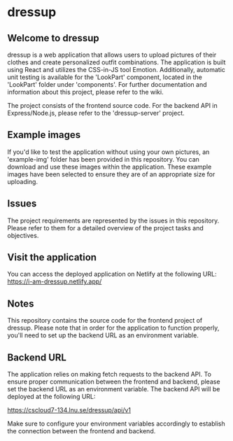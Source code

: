 # dressup

## Welcome to dressup
dressup is a web application that allows users to upload pictures of their clothes and create personalized outfit combinations. The application is built using React and utilizes the CSS-in-JS tool Emotion. Additionally, automatic unit testing is available for the 'LookPart' component, located in the 'LookPart' folder under 'components'. For further documentation and information about this project, please refer to the wiki.

The project consists of the frontend source code. For the backend API in Express/Node.js, please refer to the 'dressup-server' project.

## Example images
If you'd like to test the application without using your own pictures, an 'example-img' folder has been provided in this repository. You can download and use these images within the application. These example images have been selected to ensure they are of an appropriate size for uploading.

## Issues 
The project requirements are represented by the issues in this repository. Please refer to them for a detailed overview of the project tasks and objectives.

## Visit the application
You can access the deployed application on Netlify at the following URL:
https://i-am-dressup.netlify.app/

## Notes
This repository contains the source code for the frontend project of dressup. Please note that in order for the application to function properly, you'll need to set up the backend URL as an environment variable.

## Backend URL
The application relies on making fetch requests to the backend API. To ensure proper communication between the frontend and backend, please set the backend URL as an environment variable. The backend API will be deployed at the following URL:

https://cscloud7-134.lnu.se/dressup/api/v1

Make sure to configure your environment variables accordingly to establish the connection between the frontend and backend.
